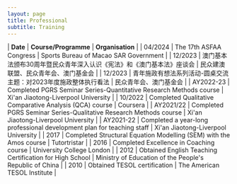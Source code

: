 ```yaml
---
layout: page
title: Professional
subtitle: Training
---
```


| **Date** | **Course/Programme** | **Organisation** | 
| 04/2024 | The 17th ASFAA Congress | Sports Bureau of Macao SAR Government |
| 12/2023 | 澳门基本法颁布30周年暨民众青年深入认识《宪法》和《澳门基本法》座谈会 | 民众建澳联盟、民众青年会、澳门基金会 |
| 12/2023 | 青年施政有想法系列活动-圆桌交流主题：对2023年度施政整体执行看法 | 民众青年会、澳门基金会 |
| AY2022-23	| Completed PGRS Seminar Series-Quantitative Research Methods course | Xi'an Jiaotong-Liverpool University |
| 10/2022	| Completed Qualitative Comparative Analysis (QCA) course | Coursera |
| AY2021/22	| Completed PGRS Seminar Series-Qualitative Research Methods course | Xi'an Jiaotong-Liverpool University |
| AY2021-22	| Completed a year-long professional development plan for teaching staff | Xi'an Jiaotong-Liverpool University |
| 2017 | Completed Structural Equation Modelling (SEM) with the Amos course | Tutortristar |
| 2016 | Completed Excellence in Coaching course | University College London |
| 2012 | Obtained English Teaching Certification for High School | Ministry of Education of the People's Republic of China |
| 2010 | Obtained TESOL certification | The American TESOL Institute |
